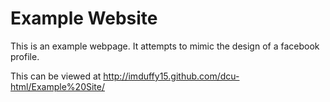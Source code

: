 Example Website
=============================

This is an example webpage. It attempts to mimic the design of a facebook
profile. 

This can be viewed at http://imduffy15.github.com/dcu-html/Example%20Site/

